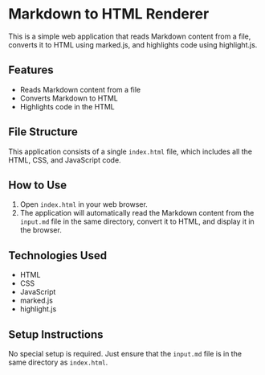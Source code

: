 # Markdown to HTML Renderer

This is a simple web application that reads Markdown content from a file, converts it to HTML using marked.js, and highlights code using highlight.js.

## Features

- Reads Markdown content from a file
- Converts Markdown to HTML
- Highlights code in the HTML

## File Structure

This application consists of a single `index.html` file, which includes all the HTML, CSS, and JavaScript code.

## How to Use

1. Open `index.html` in your web browser.
2. The application will automatically read the Markdown content from the `input.md` file in the same directory, convert it to HTML, and display it in the browser.

## Technologies Used

- HTML
- CSS
- JavaScript
- marked.js
- highlight.js

## Setup Instructions

No special setup is required. Just ensure that the `input.md` file is in the same directory as `index.html`.
